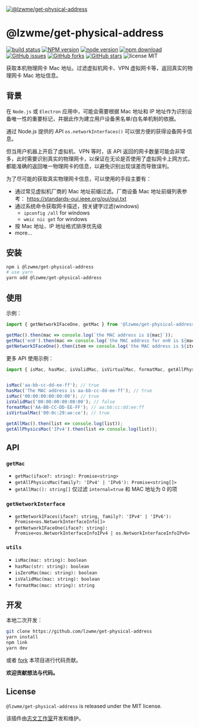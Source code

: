[![@lzwme/get-physical-address](https://nodei.co/npm/@lzwme/get-physical-address.png)][npm-url]

# @lzwme/get-physical-address

[![build status](https://github.com/lzwme/get-physical-address/actions/workflows/node-ci.yml/badge.svg?branch=main)](https://github.com/lzwme/get-physical-address/actions/workflows/node-ci.yml)
[![NPM version][npm-badge]][npm-url]
[![node version][node-badge]][node-url]
[![npm download][download-badge]][download-url]
[![GitHub issues][issues-badge]][issues-url]
[![GitHub forks][forks-badge]][forks-url]
[![GitHub stars][stars-badge]][stars-url]
![license MIT](https://img.shields.io/github/license/lzwme/asmd-calc)

获取本机物理网卡 Mac 地址。过滤虚拟机网卡、VPN 虚拟网卡等，返回真实的物理网卡 Mac 地址信息。

## 背景

在 `Node.js` 或 `Electron` 应用中，可能会需要根据 Mac 地址和 IP 地址作为识别设备唯一性的重要标记，并据此作为建立用户设备黑名单/白名单机制的依据。

通过 Node.js 提供的 API `os.networkInterfaces()` 可以很方便的获得设备网卡信息。

但当用户机器上开启了虚拟机、VPN 等时，该 API 返回的网卡数量可能会非常多，此时需要识别真实的物理网卡，以保证在无论是否使用了虚拟网卡上网方式，都能准确的返回唯一物理网卡的信息，以避免识别出现误差而导致误判。

为了尽可能的获取真实物理网卡信息，可以使用的手段主要有：

- 通过常见虚拟机厂商的 Mac 地址前缀过滤。厂商设备 Mac 地址前缀列表参考： https://standards-oui.ieee.org/oui/oui.txt
- 通过系统命令获取网卡描述，按关键字过滤(windows)
  - `ipconfig /all` for windows
  - `wmic nic get` for windows
- 按 Mac 地址、IP 地址格式排序优先级
- more...

## 安装

```bash
npm i @lzwme/get-physical-address
# use yarn
yarn add @lzwme/get-physical-address
```

## 使用

示例：

```ts
import { getNetworkIFaceOne, getMac } from '@lzwme/get-physical-address';

getMac().then(mac => console.log(`the MAC address is ${mac}`));
getMac('en0').then(mac => console.log(`the MAC address for en0 is ${mac}`));
getNetworkIFaceOne().then(item => console.log(`the MAC address is ${item.mac}, the IP address is ${item.address}`));
```

更多 API 使用示例：

```ts
import { isMac, hasMac, isValidMac, isVirtualMac, formatMac, getAllPhysicsMac } from '@lzwme/get-physical-address';


isMac('aa-bb-cc-dd-ee-ff'); // true
hasMac('The MAC address is aa-bb-cc-dd-ee-ff'); // true
isMac('00:00:00:00:00:00'); // true
isValidMac('00:00:00:00:00:00'); // false
formatMac('AA-BB-CC-DD-EE-FF'); // aa:bb:cc:dd:ee:ff
isVirtualMac('00:0c:29:ae:ce'); // true

getAllMac().then(list => console.log(list));
getAllPhysicsMac('IPv4').then(list => console.log(list));
```

## API

### `getMac`

- `getMac(iface?: string): Promise<string>`
- `getAllPhysicsMac(family?: 'IPv4' | 'IPv6'): Promise<string[]>`
- `getAllMac(): string[]` 仅过滤 `internal=true` 和 MAC 地址为 0 的项

### `getNetworkInterface`

- `getNetworkIFaces(iface?: string, family?: 'IPv4' | 'IPv6'): Promise<os.NetworkInterfaceInfo[]>`
- `getNetworkIFaceOne(iface?: string): Promise<os.NetworkInterfaceInfoIPv4 | os.NetworkInterfaceInfoIPv6>`

### `utils`

- `isMac(mac: string): boolean`
- `hasMac(str: string): boolean`
- `isZeroMac(mac: string): boolean`
- `isValidMac(mac: string): boolean`
- `formatMac(mac: string): string`

## 开发

本地二次开发：

```bash
git clone https://github.com/lzwme/get-physical-address
yarn install
npm link
yarn dev
```

或者 [fork]() 本项目进行代码贡献。

**欢迎贡献想法与代码。**

## License

`@lzwme/get-physical-address` is released under the MIT license.

该插件由[志文工作室](https://lzw.me)开发和维护。


[stars-badge]: https://img.shields.io/github/stars/lzwme/get-physical-address.svg
[stars-url]: https://github.com/lzwme/get-physical-address/stargazers
[forks-badge]: https://img.shields.io/github/forks/lzwme/get-physical-address.svg
[forks-url]: https://github.com/lzwme/get-physical-address/network
[issues-badge]: https://img.shields.io/github/issues/lzwme/get-physical-address.svg
[issues-url]: https://github.com/lzwme/get-physical-address/issues
[npm-badge]: https://img.shields.io/npm/v/@lzwme/get-physical-address.svg?style=flat-square
[npm-url]: https://npmjs.org/package/@lzwme/get-physical-address
[node-badge]: https://img.shields.io/badge/node.js-%3E=_12.0.0-green.svg?style=flat-square
[node-url]: https://nodejs.org/download/
[download-badge]: https://img.shields.io/npm/dm/@lzwme/get-physical-address.svg?style=flat-square
[download-url]: https://npmjs.org/package/@lzwme/get-physical-address
[bundlephobia-url]: https://bundlephobia.com/result?p=@lzwme/get-physical-address@latest
[bundlephobia-badge]: https://badgen.net/bundlephobia/minzip/@lzwme/get-physical-address@latest
